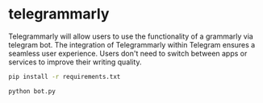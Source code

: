 # telegrammarly

Telegrammarly will allow users to use the functionality of a grammarly via telegram bot. The integration of Telegrammarly within Telegram ensures a seamless user experience. Users don't need to switch between apps or services to improve their writing quality.

```bash
pip install -r requirements.txt 
```
```bash
python bot.py
```
